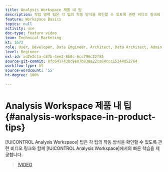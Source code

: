 ```yaml
---
title: Analysis Workspace 제품 내 팁
description: 작업 영역 팁은 각 팁의 작동 방식을 확인할 수 있도록 관련 비디오 링크와 함께 Analysis Workspace에서의 빠른 학습을 제공합니다.
feature: Workspace Basics
topics: null
activity: use
doc-type: feature video
team: Technical Marketing
kt: 1672
role: User, Developer, Data Engineer, Architect, Data Architect, Admin, Leader
level: Beginner
exl-id: ad2e2c1a-c87b-4ee2-8b8c-6cc796c22f85
source-git-commit: 8fc641743bc9e07b838a22ca64ccc15344d52764
workflow-type: ht
source-wordcount: '55'
ht-degree: 100%

---
```


# Analysis Workspace 제품 내 팁 {#analysis-workspace-in-product-tips}

[!UICONTROL Analysis Workspace] 팁은 각 팁의 작동 방식을 확인할 수 있도록 관련 비디오 링크와 함께 [!UICONTROL Analysis Workspace]에서의 빠른 학습을 제공합니다.

>[!VIDEO](https://video.tv.adobe.com/v/23135/?quality=12&learn=on)
